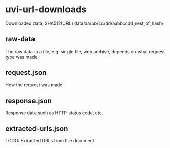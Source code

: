 # uvi-url-downloads

Downloaded data, SHA512(URL) data/aa/bb/cc/dd/aabbccdd_rest_of_hash/

## raw-data
The raw data in a file, e.g. single file, web archive, depends on what request type was made

## request.json
How the request was made

## response.json
Response data such as HTTP status code, etc.

## extracted-urls.json
TODO: Extracted URLs from the document
